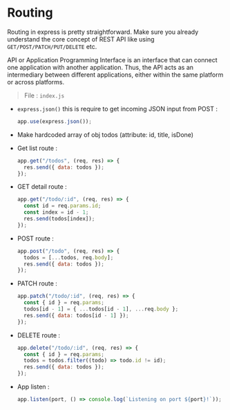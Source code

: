 # Routing

Routing in express is pretty straightforward. Make sure you already understand the core concept of REST API like using `GET/POST/PATCH/PUT/DELETE` etc.

API or Application Programming Interface is an interface that can connect one application with another application. Thus, the API acts as an intermediary between different applications, either within the same platform or across platforms.

> File : `index.js`

- `express.json()` this is require to get incoming JSON input from POST :

  ```javascript
  app.use(express.json());
  ```

- Make hardcoded array of obj todos (attribute: id, title, isDone)

* Get list route :

  ```javascript
  app.get("/todos", (req, res) => {
    res.send({ data: todos });
  });
  ```

- GET detail route :

  ```javascript
  app.get("/todo/:id", (req, res) => {
    const id = req.params.id;
    const index = id - 1;
    res.send(todos[index]);
  });
  ```

- POST route :

  ```javascript
  app.post("/todo", (req, res) => {
    todos = [...todos, req.body];
    res.send({ data: todos });
  });
  ```

- PATCH route :

  ```javascript
  app.patch("/todo/:id", (req, res) => {
    const { id } = req.params;
    todos[id - 1] = { ...todos[id - 1], ...req.body };
    res.send({ data: todos[id - 1] });
  });
  ```

- DELETE route :

  ```javascript
  app.delete("/todo/:id", (req, res) => {
    const { id } = req.params;
    todos = todos.filter((todo) => todo.id != id);
    res.send({ data: todos });
  });
  ```

- App listen :

  ```javascript
  app.listen(port, () => console.log(`Listening on port ${port}!`));
  ```
